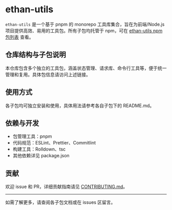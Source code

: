 # ethan-utils

`ethan-utils` 是一个基于 pnpm 的 monorepo 工具库集合，旨在为前端/Node.js 项目提供高效、易用的工具包。所有子包均托管于 npm，可在 [ethan-utils npm 包列表](https://www.npmjs.com/settings/ethan-utils/packages) 查看。

## 仓库结构与子包说明

本仓库包含多个独立的工具包，涵盖状态管理、请求库、命令行工具等，便于统一管理和复用。具体包信息请访问上述链接。

## 使用方式

各子包均可独立安装和使用，具体用法请参考各自子包下的 README.md。

## 依赖与开发

- 包管理工具：pnpm
- 代码规范：ESLint、Prettier、Commitlint
- 构建工具：Rolldown、tsc
- 其他依赖详见 package.json

## 贡献

欢迎 issue 和 PR，详细贡献指南请见 [CONTRIBUTING.md](./CONTRIBUTING.md)。

---

如需了解更多，请查阅各子包文档或在 issues 区留言。
